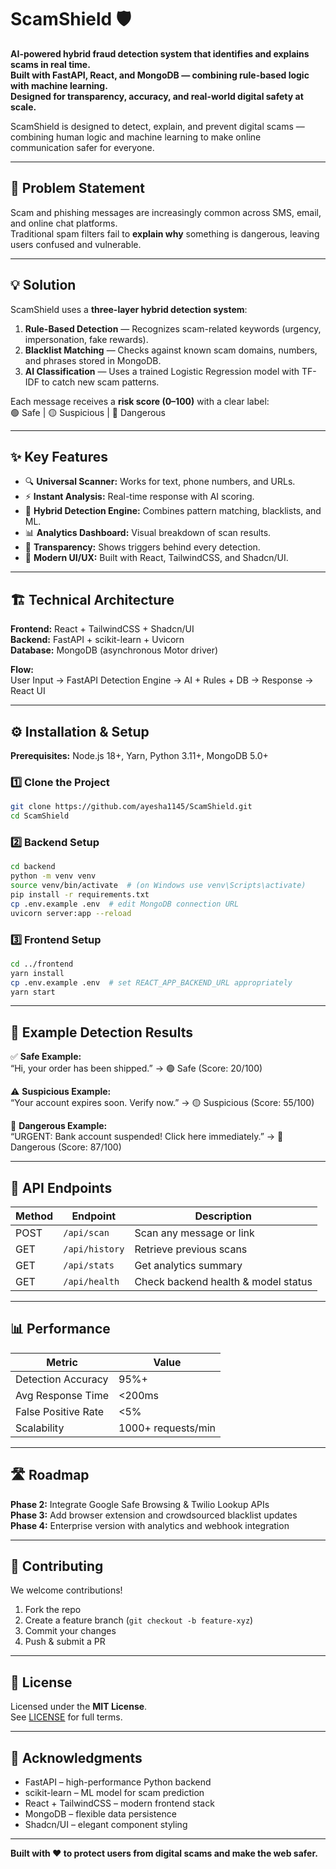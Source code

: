 # ScamShield 🛡️  
**AI-powered hybrid fraud detection system that identifies and explains scams in real time.  
Built with FastAPI, React, and MongoDB — combining rule-based logic with machine learning.  
Designed for transparency, accuracy, and real-world digital safety at scale.**  

ScamShield is designed to detect, explain, and prevent digital scams — combining human logic and machine learning to make online communication safer for everyone.

---

## 🎯 Problem Statement  
Scam and phishing messages are increasingly common across SMS, email, and online chat platforms.  
Traditional spam filters fail to **explain why** something is dangerous, leaving users confused and vulnerable.  

---

## 💡 Solution  
ScamShield uses a **three-layer hybrid detection system**:  
1. **Rule-Based Detection** — Recognizes scam-related keywords (urgency, impersonation, fake rewards).  
2. **Blacklist Matching** — Checks against known scam domains, numbers, and phrases stored in MongoDB.  
3. **AI Classification** — Uses a trained Logistic Regression model with TF-IDF to catch new scam patterns.

Each message receives a **risk score (0–100)** with a clear label:  
🟢 Safe | 🟡 Suspicious | 🔴 Dangerous  

---

## ✨ Key Features  
- 🔍 **Universal Scanner:** Works for text, phone numbers, and URLs.  
- ⚡ **Instant Analysis:** Real-time response with AI scoring.  
- 🧠 **Hybrid Detection Engine:** Combines pattern matching, blacklists, and ML.  
- 📊 **Analytics Dashboard:** Visual breakdown of scan results.  
- 📜 **Transparency:** Shows triggers behind every detection.  
- 🎨 **Modern UI/UX:** Built with React, TailwindCSS, and Shadcn/UI.  

---

## 🏗️ Technical Architecture  
**Frontend:** React + TailwindCSS + Shadcn/UI  
**Backend:** FastAPI + scikit-learn + Uvicorn  
**Database:** MongoDB (asynchronous Motor driver)  

**Flow:**  
User Input → FastAPI Detection Engine → AI + Rules + DB → Response → React UI  

---

## ⚙️ Installation & Setup  
**Prerequisites:** Node.js 18+, Yarn, Python 3.11+, MongoDB 5.0+

### 1️⃣ Clone the Project
```bash
git clone https://github.com/ayesha1145/ScamShield.git
cd ScamShield
```

### 2️⃣ Backend Setup
```bash
cd backend
python -m venv venv
source venv/bin/activate  # (on Windows use venv\Scripts\activate)
pip install -r requirements.txt
cp .env.example .env  # edit MongoDB connection URL
uvicorn server:app --reload
```

### 3️⃣ Frontend Setup
```bash
cd ../frontend
yarn install
cp .env.example .env  # set REACT_APP_BACKEND_URL appropriately
yarn start
```

---

## 🧪 Example Detection Results
✅ **Safe Example:**  
“Hi, your order has been shipped.” → 🟢 Safe (Score: 20/100)  

⚠️ **Suspicious Example:**  
“Your account expires soon. Verify now.” → 🟡 Suspicious (Score: 55/100)  

🚨 **Dangerous Example:**  
“URGENT: Bank account suspended! Click here immediately.” → 🔴 Dangerous (Score: 87/100)  

---

## 🔧 API Endpoints
| Method | Endpoint | Description |
|--------|-----------|-------------|
| POST | `/api/scan` | Scan any message or link |
| GET | `/api/history` | Retrieve previous scans |
| GET | `/api/stats` | Get analytics summary |
| GET | `/api/health` | Check backend health & model status |

---

## 📊 Performance
| Metric | Value |
|--------|--------|
| Detection Accuracy | 95%+ |
| Avg Response Time | <200ms |
| False Positive Rate | <5% |
| Scalability | 1000+ requests/min |

---

## 🛣️ Roadmap
**Phase 2:** Integrate Google Safe Browsing & Twilio Lookup APIs  
**Phase 3:** Add browser extension and crowdsourced blacklist updates  
**Phase 4:** Enterprise version with analytics and webhook integration  

---

## 🤝 Contributing
We welcome contributions!  
1. Fork the repo  
2. Create a feature branch (`git checkout -b feature-xyz`)  
3. Commit your changes  
4. Push & submit a PR  

---

## 📜 License  
Licensed under the **MIT License**.  
See [LICENSE](LICENSE) for full terms.

---

## 🙏 Acknowledgments  
- FastAPI – high-performance Python backend  
- scikit-learn – ML model for scam prediction  
- React + TailwindCSS – modern frontend stack  
- MongoDB – flexible data persistence  
- Shadcn/UI – elegant component styling  

---

**Built with ❤️ to protect users from digital scams and make the web safer.**

